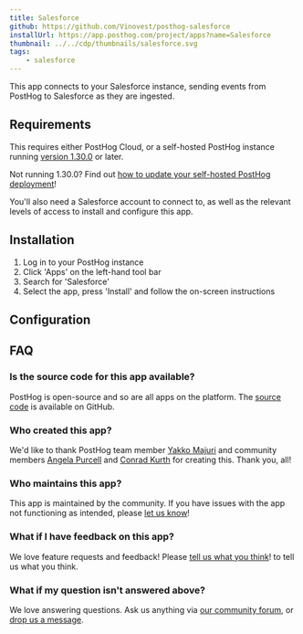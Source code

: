 ```yaml
---
title: Salesforce
github: https://github.com/Vinovest/posthog-salesforce
installUrl: https://app.posthog.com/project/apps?name=Salesforce
thumbnail: ../../cdp/thumbnails/salesforce.svg
tags:
    - salesforce
---
```


This app connects to your Salesforce instance, sending events from PostHog to Salesforce as they are ingested.

## Requirements

This requires either PostHog Cloud, or a self-hosted PostHog instance running [version 1.30.0](https://posthog.com/blog/the-posthog-array-1-30-0) or later.

Not running 1.30.0? Find out [how to update your self-hosted PostHog deployment](https://posthog.com/docs/runbook/upgrading-posthog)!

You'll also need a Salesforce account to connect to, as well as the relevant levels of access to install and configure this app.

## Installation

1. Log in to your PostHog instance
2. Click 'Apps' on the left-hand tool bar
3. Search for 'Salesforce'
4. Select the app, press 'Install' and follow the on-screen instructions

## Configuration

<AppParameters />

## FAQ

### Is the source code for this app available?

PostHog is open-source and so are all apps on the platform. The [source code](https://github.com/Vinovest/posthog-salesforce) is available on GitHub.

### Who created this app?

We'd like to thank PostHog team member [Yakko Majuri](https://github.com/yakkomajuri) and community members [Angela Purcell](https://github.com/purcell3a) and [Conrad Kurth](https://github.com/ConradKurth) for creating this. Thank you, all!

### Who maintains this app?

This app is maintained by the community. If you have issues with the app not functioning as intended, please [let us know](http://app.posthog.com/home#supportModal)!

### What if I have feedback on this app?

We love feature requests and feedback! Please [tell us what you think](http://app.posthog.com/home#supportModal)! to tell us what you think.

### What if my question isn't answered above?

We love answering questions. Ask us anything via [our community forum](/questions), or [drop us a message](http://app.posthog.com/home#supportModal). 
